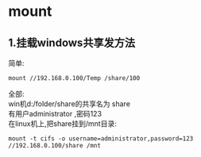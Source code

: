 mount
=====
1.挂载windows共享发方法
--------------------------------
简单:<br/>

    mount //192.168.0.100/Temp /share/100

全部:<br/>
win机d:/folder/share的共享名为 share <br/>
有用户administrator ,密码123<br/>
在linux机上,把share挂到/mnt目录:<br/>

    mount -t cifs -o username=administrator,password=123 //192.168.0.100/share /mnt

